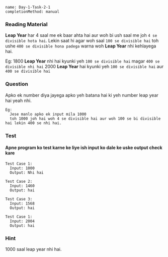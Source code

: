 ```ngMeta
name: Day-1-Task-2-1
completionMethod: manual
```

### Reading Material
**Leap Year** har 4 saal me ek baar ahta hai aur woh bi ush saal me joh `4 se divisible hota hai`. Lekin saat hi agar woh saal `100 se divisible hai` toh ushe `400 se divisible hona padega` warna woh **Leap Year** nhi kehlayega hai.

Eg:
  1800 **Leap Year** nhi hai kyunki yeh `100 se divisible hai` magar `400 se divisible nhi hai`
  2000 **Leap Year** hai kyunki yeh `100 se divisible hai` aur `400 se divisible hai`

### Question
Apko ek number diya jayega apko yeh batana hai ki yeh number leap year hai yeah nhi.
```
Eg:
  Jese manlo apko ek input mila 1000
  toh 1000 joh hai woh 4 se divisible hai aur woh 100 se bi divisible hai lekin 400 se nhi hai.
```

### Test
#### Apne program ko test karne ke liye ish input ko dale ke uske output check kare


```
Test Case 1:
  Input: 1000
  Output: Nhi hai
```

```
Test Case 2:
  Input: 1460
  Output: hai
```

```
Test Case 3:
  Input: 1568
  Output: hai
```

```
Test Case 1:
  Input: 2004
  Output: hai
```

### Hint
1000 saal leap year nhi hai.
